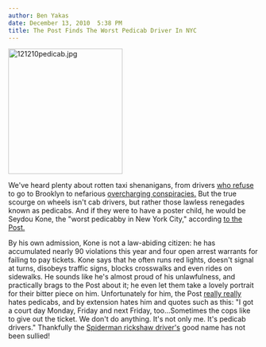 ```yaml
---
author: Ben Yakas
date: December 13, 2010  5:38 PM
title: The Post Finds The Worst Pedicab Driver In NYC
---
```


<p><span class="mt-enclosure mt-enclosure-image" style="display: inline;"> <img alt="121210pedicab.jpg" src="https://web.archive.org/web/20110623141615im_/http://gothamist.com/attachments/byakas/121210pedicab.jpg" width="230" height="252" class="image-left"> </span></p>

<p>We&apos;ve heard plenty about rotten taxi shenanigans, from drivers <a href="https://web.archive.org/web/20110623141615/http://gothamist.com/2010/10/24/man_dragged_by_taxi_who_refused_to.php">who refuse</a> to go to Brooklyn to nefarious <a href="https://web.archive.org/web/20110623141615/http://gothamist.com/2010/11/28/driver_alleges_taxi_scam_was_purpos.php">overcharging conspiracies.</a> But the true scourge on wheels isn&apos;t cab drivers, but rather those lawless renegades known as pedicabs. And if they were to have a poster child, he would be Seydou Kone, the &quot;worst pedicabby in New York City,&quot; according <a href="https://web.archive.org/web/20110623141615/http://www.nypost.com/p/news/local/manhattan/worst_cabby_in_nyc_xHKFbL99KAou2bGGk2HexK">to the Post.</a></p>

<p>By his own admission, Kone is not a law-abiding citizen: he has accumulated nearly 90 violations this year and four open arrest warrants for failing to pay tickets. Kone says that he often runs red lights, doesn&apos;t signal at turns, disobeys traffic signs, blocks crosswalks and even rides on sidewalks. He sounds like he&apos;s almost proud of his unlawfulness, and practically brags to the Post about it; he even let them take a lovely portrait for their bitter piece on him. Unfortunately for him, the Post <a href="https://web.archive.org/web/20110623141615/http://gothamist.com/tags/pedicab">really really</a> hates pedicabs, and by extension hates him and quotes such as this: &quot;I got a court day Monday, Friday and next Friday, too...Sometimes the cops like to give out the ticket. We don&apos;t do anything. It&apos;s not only me. It&apos;s pedicab drivers.&quot; Thankfully the <a href="https://web.archive.org/web/20110623141615/http://gothamist.com/2009/10/15/video_rickshaw_spider-man.php">Spiderman rickshaw driver&apos;s</a> good name has not been sullied!</p>